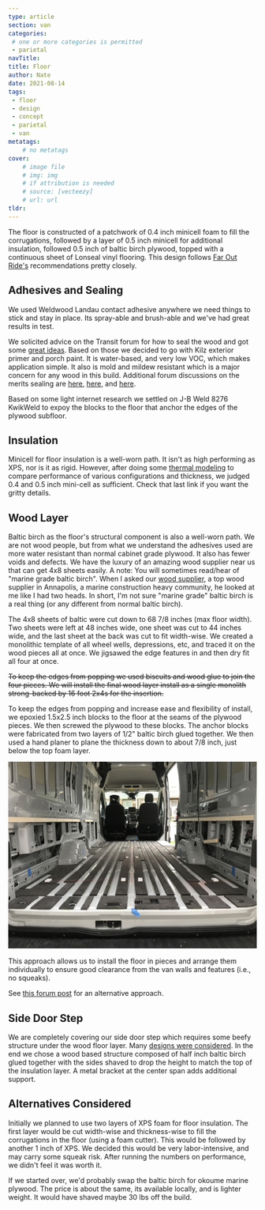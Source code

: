 ```yaml
---
type: article
section: van
categories: 
 # one or more categories is permitted
 - parietal
navTitle: 
title: Floor
author: Nate
date: 2021-08-14
tags:
 - floor
 - design
 - concept
 - parietal
 - van
metatags:
	# no metatags
cover: 
	# image file
	# img: img
	# if attribution is needed
	# source: [vecteezy]
	# url: url
tldr:
---
```


The floor is constructed of a patchwork of 0.4 inch minicell foam to fill the corrugations, followed by a layer of 0.5 inch minicell for additional insulation, followed 0.5 inch of baltic birch plywood, topped with a continuous sheet of Lonseal vinyl flooring.  This design follows [Far Out Ride's](https://faroutride.com/floor-installation/) recommendations pretty closely.

## Adhesives and Sealing

We used Weldwood Landau contact adhesive anywhere we need things to stick and stay in place.  Its spray-able and brush-able and we've had great results in test.

We solicited advice on the Transit forum for how to seal the wood and got some [great ideas](https://www.fordtransitusaforum.com/threads/best-treatment-for-sealing-wood-floor-and-panels.86467/#post-1127785).  Based on those we decided to go with Kilz exterior primer and porch paint.  It is water-based, and very low VOC, which makes application simple.  It also is mold and mildew resistant which is a major concern for any wood in this build.  Additional forum discussions on the merits sealing are [here](https://www.fordtransitusaforum.com/threads/off-gassing-or-wet.79475/#post-1042042), [here](https://www.fordtransitusaforum.com/threads/skadi-%C3%84ventyrsvagnen-four-person-winter-adventure-van.77510/post-1039859), and [here](https://www.fordtransitusaforum.com/threads/van-flooring-options.72196/post-959018).

Based on some light internet research we settled on J-B Weld 8276 KwikWeld to expoy the blocks to the floor that anchor the edges of the plywood subfloor.

## Insulation

Minicell for floor insulation is a well-worn path.  It isn't as high performing as XPS, nor is it as rigid.  However, after doing some [thermal modeling](/van/parietal/insulation/insulation) to compare performance of various configurations and thickness, we judged 0.4 and 0.5 inch mini-cell as sufficient.  Check that last link if you want the gritty details.

## Wood Layer

Baltic birch as the floor's structural component is also a well-worn path.  We are not wood people, but from what we understand the adhesives used are more water resistant than normal cabinet grade plywood.  It also has fewer voids and defects.  We have the luxury of an amazing wood supplier near us that can get 4x8 sheets easily.  A note:  You will sometimes read/hear of "marine grade baltic birch".  When I asked our [wood supplier](https://www.exoticlumber.com/plywood/), a top wood supplier in Annapolis, a marine construction heavy community, he looked at me like I had two heads.  In short, I'm not sure "marine grade" baltic birch is a real thing (or any different from normal baltic birch).

The 4x8 sheets of baltic were cut down to 68 7/8 inches (max floor width).  Two sheets were left at 48 inches wide, one sheet was cut to 44 inches wide, and the last sheet at the back was cut to fit width-wise.  We created a monolithic template of all wheel wells, depressions, etc, and traced it on the wood pieces all at once.  We jigsawed the edge features in and then dry fit all four at once.

~~To keep the edges from popping we used biscuits and wood glue to join the four pieces.  We will install the final wood layer install as a single monolith strong-backed by 16 foot 2x4s for the insertion.~~

To keep the edges from popping and increase ease and flexibility of install, we epoxied 1.5x2.5 inch blocks to the floor at the seams of the plywood pieces.  We then screwed the plywood to these blocks.  The anchor blocks were fabricated from two layers of 1/2" baltic birch glued together.  We then used a hand planer to plane the thickness down to about 7/8 inch, just below the top foam layer.

![floor blocks](floor-blocks.JPG)

This approach allows us to install the floor in pieces and arrange them individually to ensure good clearance from the van walls and features (i.e., no squeaks).

See [this forum post](https://www.fordtransitusaforum.com/threads/plywood-sub-floor.29410/#post-378098) for an alternative approach.

## Side Door Step

We are completely covering our side door step which requires some beefy structure under the wood floor layer.  Many [designs were considered](/van/structural/side_door_step/Transit_Side_door_step).  In the end we chose a wood based structure composed of half inch baltic birch glued together with the sides shaved to drop the height to match the top of the insulation layer.  A metal bracket at the center span adds additional support.

## Alternatives Considered

Initially we planned to use two layers of XPS foam for floor insulation.  The first layer would be cut width-wise and thickness-wise to fill the corrugations in the floor (using a foam cutter).  This would be followed by another 1 inch of XPS.  We decided this would be very labor-intensive, and may carry some squeak risk.  After running the numbers on performance, we didn't feel it was worth it.

If we started over, we'd probably swap the baltic birch for okoume marine plywood.  The price is about the same, its available locally, and is lighter weight.  It would have shaved maybe 30 lbs off the build. 




